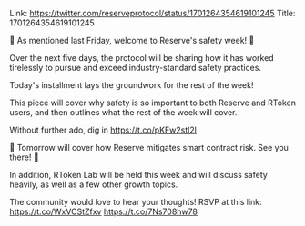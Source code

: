 Link:  https://twitter.com/reserveprotocol/status/1701264354619101245
Title: 1701264354619101245

🦺 As mentioned last Friday, welcome to Reserve's safety week! 🦺

Over the next five days, the protocol will be sharing how it has worked tirelessly to pursue and exceed industry-standard safety practices.

Today's installment lays the groundwork for the rest of the week!

This piece will cover why safety is so important to both Reserve and RToken users, and then outlines what the rest of the week will cover.

Without further ado, dig in https://t.co/pKFw2stl2l

🦺 Tomorrow will cover how Reserve mitigates smart contract risk. See you there! 🦺

In addition, RToken Lab will be held this week and will discuss safety heavily, as well as a few other growth topics.

The community would love to hear your thoughts! RSVP at this link: https://t.co/WxVCStZfxv https://t.co/7Ns708hw78